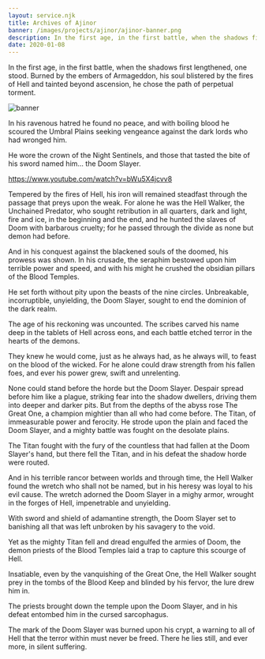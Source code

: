 ```yaml
---
layout: service.njk
title: Archives of Ajinor
banner: /images/projects/ajinor/ajinor-banner.png
description: In the first age, in the first battle, when the shadows first lengthened, one stood. Burned by the embers of Armageddon, his soul blistered by the fires of Hell and tainted beyond ascension, he chose the path of perpetual torment.
date: 2020-01-08
---
```


In the first age, in the first battle, when the shadows first lengthened, one stood. Burned by the embers of Armageddon, his soul blistered by the fires of Hell and tainted beyond ascension, he chose the path of perpetual torment.

![banner](/images/projects/ajinor/ajinor-banner.png "Some caption goes here")

In his ravenous hatred he found no peace, and with boiling blood he scoured the Umbral Plains seeking vengeance against the dark lords who had wronged him.

He wore the crown of the Night Sentinels, and those that tasted the bite of his sword named him... the Doom Slayer.

https://www.youtube.com/watch?v=bWu5X4jcvv8

Tempered by the fires of Hell, his iron will remained steadfast through the passage that preys upon the weak. For alone he was the Hell Walker, the Unchained Predator, who sought retribution in all quarters, dark and light, fire and ice, in the beginning and the end, and he hunted the slaves of Doom with barbarous cruelty; for he passed through the divide as none but demon had before.

And in his conquest against the blackened souls of the doomed, his prowess was shown. In his crusade, the seraphim bestowed upon him terrible power and speed, and with his might he crushed the obsidian pillars of the Blood Temples.

He set forth without pity upon the beasts of the nine circles. Unbreakable, incorruptible, unyielding, the Doom Slayer, sought to end the dominion of the dark realm.

The age of his reckoning was uncounted. The scribes carved his name deep in the tablets of Hell across eons, and each battle etched terror in the hearts of the demons.

They knew he would come, just as he always had, as he always will, to feast on the blood of the wicked. For he alone could draw strength from his fallen foes, and ever his power grew, swift and unrelenting.

None could stand before the horde but the Doom Slayer. Despair spread before him like a plague, striking fear into the shadow dwellers, driving them into deeper and darker pits. But from the depths of the abyss rose The Great One, a champion mightier than all who had come before. The Titan, of immeasurable power and ferocity. He strode upon the plain and faced the Doom Slayer, and a mighty battle was fought on the desolate plains.

The Titan fought with the fury of the countless that had fallen at the Doom Slayer's hand, but there fell the Titan, and in his defeat the shadow horde were routed.

And in his terrible rancor between worlds and through time, the Hell Walker found the wretch who shall not be named, but in his heresy was loyal to his evil cause. The wretch adorned the Doom Slayer in a mighy armor, wrought in the forges of Hell, impenetrable and unyielding.

With sword and shield of adamantine strength, the Doom Slayer set to banishing all that was left unbroken by his savagery to the void.

Yet as the mighty Titan fell and dread engulfed the armies of Doom, the demon priests of the Blood Temples laid a trap to capture this scourge of Hell.

Insatiable, even by the vanquishing of the Great One, the Hell Walker sought prey in the tombs of the Blood Keep and blinded by his fervor, the lure drew him in.

The priests brought down the temple upon the Doom Slayer, and in his defeat entombed him in the cursed sarcophagus.

The mark of the Doom Slayer was burned upon his crypt, a warning to all of Hell that the terror within must never be freed. There he lies still, and ever more, in silent suffering.